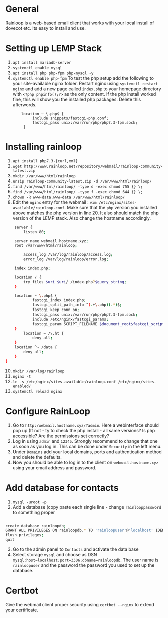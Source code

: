 # General

[Rainloop](https://www.rainloop.net/) is a web-based email client that works with your local install of dovecot etc. Its easy to install and use.

# Setting up LEMP Stack

1. `apt install mariadb-server`
2. `systemctl enable mysql`
3. `apt install php php-fpm php-mysql -y`
4. `systemctl enable php-fpm` To test the php setup add the following to your site-available nginx folder. Restart nginx using `systemctl restart nginx` and add a new page called `index.php` to your homepage directory with `<?php phpinfo();?>` as the only content. If the php install worked fine, this will show you the installed php packages. Delete this afterwords.



```
	   location ~ \.php$ {
      		include snippets/fastcgi-php.conf;
      		fastcgi_pass unix:/var/run/php/php7.3-fpm.sock;
		}
```

# Installing rainloop

1. `apt install php7.3-{curl,xml}`
2. `wget http://www.rainloop.net/repository/webmail/rainloop-community-latest.zip`
3. `mkdir /var/www/html/rainloop`
4. `unzip rainloop-community-latest.zip -d /var/www/html/rainloop/`
5. `find /var/www/html/rainloop/ -type d -exec chmod 755 {} \;`
6. `find /var/www/html/rainloop/ -type f -exec chmod 644 {} \;`
7. `chown -R www-data.www-data /var/www/html/rainloop/`
8. Edit the `nginx` entry for the webmail : `vim /etc/nginx/sites-available/rainloop.conf`. Make sure that the `php` version you installed above matches the php version in line 20. It also should match the php version of the LEMP stack. Also change the hostname accordingly.
```sh
	server {
 		listen 80;

	server_name webmail.hostname.xyz;
	root /var/www/html/rainloop;

        access_log /var/log/rainloop/access.log;
        error_log /var/log/rainloop/error.log;

	index index.php;

	location / {
		try_files $uri $uri/ /index.php?$query_string;
	}

	location ~ \.php$ {
            fastcgi_index index.php;
            fastcgi_split_path_info ^(.+\.php)(.*)$;
            fastcgi_keep_conn on;
      	    fastcgi_pass unix:/var/run/php/php7.3-fpm.sock;
            include /etc/nginx/fastcgi_params;
            fastcgi_param SCRIPT_FILENAME $document_root$fastcgi_script_name;
 	}
        location ~ /\.ht {
            deny all;
    }
	location ^~ /data {
	    deny all;
	}
}
```
10. `mkdir /var/log/rainloop`
11. `nginx -t`
12. `ln -s /etc/nginx/sites-available/rainloop.conf /etc/nginx/sites-enabled/`
13. `systemctl reload nginx`

# Configure RainLoop

1. Go to `http:/webmail.hostname.xyz/?admin`. Here a webinterface should pop up (If not - ty to check the php install - all same versions? Is php accessible? Are the permissions set correctly?
2. Log in using `admin` and `12345`. Strongly recommend to change that one as soon as you log in. This can be done under `Security` in the left menu.
3. Under `Domains` add your local domains, ports and authentication method and delete the defaults.
4. Now you should be able to log in to the client on `webmail.hostname.xyz` using your email address and password.

# Add database for contacts

1. `mysql -uroot -p`
2. Add a database (copy paste each single line - change `rainlooppassword` to something proper
```sh

create database rainloopdb;
GRANT ALL PRIVILEGES ON rainloopdb.* TO 'rainloopuser'@'localhost' IDENTIFIED BY 'rainlooppassword';
flush privileges;
quit
```
3. Go to the admin panel to `Contacts` and activate the data base
4. Select storage `mysql` and choose as DSN `mysql:host=localhost;port=3306;dbname=rainloopdb`. The user name is `rainloopuser` and the password the password you used to set up the database.

# Certbot

Give the webmail client proper security using `certbot --nginx` to extend your certificate.
